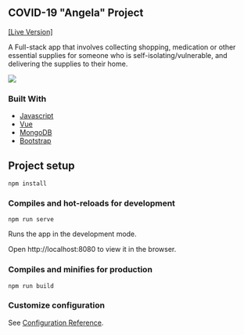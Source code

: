 ## COVID-19 "Angela" Project
[[Live Version]](https://boring-wozniak-c62dd8.netlify.app/#/)

A Full-stack app that involves collecting shopping, medication or other essential supplies for someone who is self-isolating/vulnerable, and delivering the supplies to their home.

![](https://github.com/atrp87/Covid_19_Group_Project/raw/master/Covid_A.gif)


### Built With
* [Javascript](https://www.javascript.com/)
* [Vue](https://vuejs.org/)
* [MongoDB](https://www.mongodb.com/)
* [Bootstrap](https://getbootstrap.com)


## Project setup
```
npm install
```

### Compiles and hot-reloads for development
```
npm run serve
```
Runs the app in the development mode.

Open http://localhost:8080 to view it in the browser.

### Compiles and minifies for production
```
npm run build
```

### Customize configuration
See [Configuration Reference](https://cli.vuejs.org/config/).

